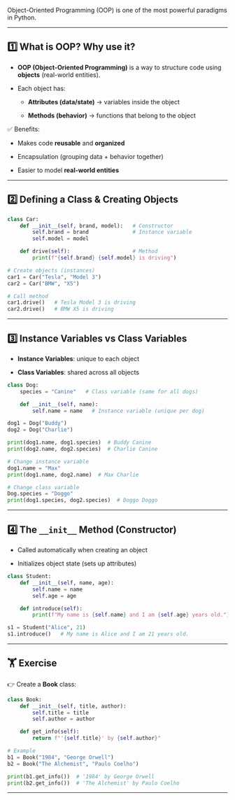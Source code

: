 Object-Oriented Programming (OOP) is one of the most powerful paradigms in Python.

---

## 1️⃣ What is OOP? Why use it?

- **OOP (Object-Oriented Programming)** is a way to structure code using **objects** (real-world entities).
    
- Each object has:
    
    - **Attributes (data/state)** → variables inside the object
        
    - **Methods (behavior)** → functions that belong to the object
        

✅ Benefits:

- Makes code **reusable** and **organized**
    
- Encapsulation (grouping data + behavior together)
    
- Easier to model **real-world entities**
    

---

## 2️⃣ Defining a Class & Creating Objects

```python
class Car:
    def __init__(self, brand, model):   # Constructor
        self.brand = brand              # Instance variable
        self.model = model

    def drive(self):                    # Method
        print(f"{self.brand} {self.model} is driving")

# Create objects (instances)
car1 = Car("Tesla", "Model 3")
car2 = Car("BMW", "X5")

# Call method
car1.drive()   # Tesla Model 3 is driving
car2.drive()   # BMW X5 is driving
```

---

## 3️⃣ Instance Variables vs Class Variables

- **Instance Variables**: unique to each object
    
- **Class Variables**: shared across all objects
    

```python
class Dog:
    species = "Canine"   # Class variable (same for all dogs)

    def __init__(self, name):
        self.name = name   # Instance variable (unique per dog)

dog1 = Dog("Buddy")
dog2 = Dog("Charlie")

print(dog1.name, dog1.species)  # Buddy Canine
print(dog2.name, dog2.species)  # Charlie Canine

# Change instance variable
dog1.name = "Max"
print(dog1.name, dog2.name)  # Max Charlie

# Change class variable
Dog.species = "Doggo"
print(dog1.species, dog2.species)  # Doggo Doggo
```

---

## 4️⃣ The `__init__` Method (Constructor)

- Called automatically when creating an object
    
- Initializes object state (sets up attributes)
    

```python
class Student:
    def __init__(self, name, age):
        self.name = name
        self.age = age

    def introduce(self):
        print(f"My name is {self.name} and I am {self.age} years old.")

s1 = Student("Alice", 21)
s1.introduce()   # My name is Alice and I am 21 years old.
```

---

## 🏋️ Exercise

👉 Create a **Book** class:

```python
class Book:
    def __init__(self, title, author):
        self.title = title
        self.author = author

    def get_info(self):
        return f"'{self.title}' by {self.author}"

# Example
b1 = Book("1984", "George Orwell")
b2 = Book("The Alchemist", "Paulo Coelho")

print(b1.get_info())  # '1984' by George Orwell
print(b2.get_info())  # 'The Alchemist' by Paulo Coelho
```

---
